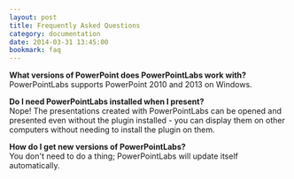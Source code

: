 ```yaml
---
layout: post
title: Frequently Asked Questions
category: documentation
date: 2014-03-31 13:45:00
bookmark: faq
---
```


**What versions of PowerPoint does PowerPointLabs work with?**
<br />PowerPointLabs supports PowerPoint 2010 and 2013 on Windows.

**Do I need PowerPointLabs installed when I present?**
<br />Nope! The presentations created with PowerPointLabs can be opened and presented even without the plugin installed - you can display them on other computers without needing to install the plugin on them.

**How do I get new versions of PowerPointLabs?**
<br />You don't need to do a thing; PowerPointLabs will update itself automatically. 